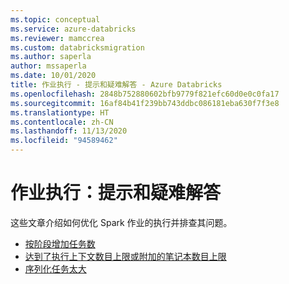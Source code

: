 ```yaml
---
ms.topic: conceptual
ms.service: azure-databricks
ms.reviewer: mamccrea
ms.custom: databricksmigration
ms.author: saperla
author: mssaperla
ms.date: 10/01/2020
title: 作业执行 - 提示和疑难解答 - Azure Databricks
ms.openlocfilehash: 2848b752880602bfb9779f821efc60d0e0c0fa17
ms.sourcegitcommit: 16af84b41f239bb743ddbc086181eba630f7f3e8
ms.translationtype: HT
ms.contentlocale: zh-CN
ms.lasthandoff: 11/13/2020
ms.locfileid: "94589462"
---
```

# <a name="job-execution-tips-and-troubleshooting"></a>作业执行：提示和疑难解答

这些文章介绍如何优化 Spark 作业的执行并排查其问题。

* [按阶段增加任务数](increase-tasks-per-stage.md)
* [达到了执行上下文数目上限或附加的笔记本数目上限](maximum-execution-context.md)
* [序列化任务太大](spark-serialized-task-is-too-large.md)